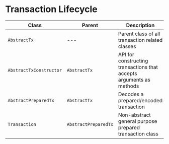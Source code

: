 # Transaction Lifecycle

Class | Parent | Description
--- | --- | ---
`AbstractTx` | --- | Parent class of all transaction related classes
`AbstractTxConstructor` | `AbstractTx` | API for constructing transactions that accepts arguments as methods
`AbstractPreparedTx` | `AbstractTx` | Decodes a prepared/encoded transaction
`Transaction` | `AbstractPreparedTx` | Non-abstract general purpose prepared transaction class
